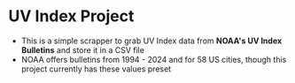 # UV Index Project
- This is a simple scrapper to grab UV Index data from **NOAA's UV Index Bulletins** and store it in a CSV file
- NOAA offers bulletins from 1994 - 2024 and for 58 US cities, though this project currently has these values preset
